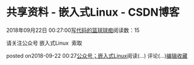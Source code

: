 
# 共享资料 - 嵌入式Linux - CSDN博客

2018年09月22日 00:27:00[写代码的篮球球痴](https://me.csdn.net/weiqifa0)阅读数：15



请关注公众号 嵌入式Linux  索取





posted on2018-09-22 00:27[公众号；嵌入式Linux](https://www.cnblogs.com/weiqifa/)阅读(...) 评论(...)[编辑](https://i.cnblogs.com/EditPosts.aspx?postid=9689146)[收藏](#)


